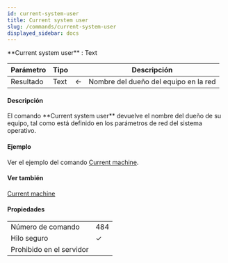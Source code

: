 ```yaml
---
id: current-system-user
title: Current system user
slug: /commands/current-system-user
displayed_sidebar: docs
---
```


<!--REF #_command_.Current system user.Syntax-->**Current system user**  : Text<!-- END REF-->
<!--REF #_command_.Current system user.Params-->
| Parámetro | Tipo |  | Descripción |
| --- | --- | --- | --- |
| Resultado | Text | &#8592; | Nombre del dueño del equipo en la red |

<!-- END REF-->

#### Descripción 

<!--REF #_command_.Current system user.Summary-->El comando **Current system user** devuelve el nombre del dueño de su equipo, tal como está definido en los parámetros de red del sistema operativo.<!-- END REF-->

#### Ejemplo 

Ver el ejemplo del comando [Current machine](current-machine.md "Current machine").

#### Ver también 

[Current machine](current-machine.md)  

#### Propiedades
|  |  |
| --- | --- |
| Número de comando | 484 |
| Hilo seguro | &check; |
| Prohibido en el servidor ||


